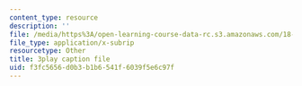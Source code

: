 ```yaml
---
content_type: resource
description: ''
file: /media/https%3A/open-learning-course-data-rc.s3.amazonaws.com/18-06sc-linear-algebra-fall-2011/f3fc5656d0b3b1b6541f6039f5e6c97f_6-wh6yvk6uc.srt
file_type: application/x-subrip
resourcetype: Other
title: 3play caption file
uid: f3fc5656-d0b3-b1b6-541f-6039f5e6c97f
---
```


